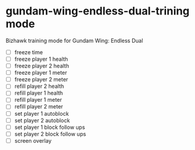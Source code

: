 # gundam-wing-endless-dual-trining mode
 Bizhawk training mode for Gundam Wing: Endless Dual

 - [ ] freeze time
 - [ ] freeze player 1 health
 - [ ] freeze player 2 health
 - [ ] freeze player 1 meter
 - [ ] freeze player 2 meter
 - [ ] refill player 2 health
 - [ ] refill player 1 health
 - [ ] refill player 1 meter
 - [ ] refill player 2 meter
 - [ ] set player 1 autoblock
 - [ ] set player 2 autoblock
 - [ ] set player 1 block follow ups
 - [ ] set player 2 block follow ups
 - [ ] screen overlay

